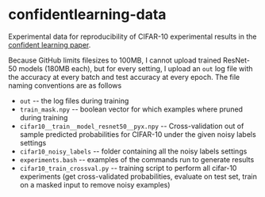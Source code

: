 # confidentlearning-data
Experimental data for reproducibility of CIFAR-10 experimental results in the [confident learning paper](https://arxiv.org/abs/1911.00068).

Because GitHub limits filesizes to 100MB, I cannot upload trained ResNet-50 models (180MB each), but for every setting, I upload an `out` log file with the accuracy at every batch and test accuracy at every epoch. The file naming conventions are as follows

* `out` -- the log files during training
* `train_mask.npy` -- boolean vector for which examples where pruned during training
* `cifar10__train__model_resnet50__pyx.npy` -- Cross-validation out of sample predicted probabilities for CIFAR-10 under the given noisy labels settings
* `cifar10_noisy_labels` -- folder containing all the noisy labels settings
* `experiments.bash` -- examples of the commands run to generate results
* `cifar10_train_crossval.py` -- training script to perform all cifar-10 experiments (get cross-validated probabilities, evaluate on test set, train on a masked input to remove noisy examples)

